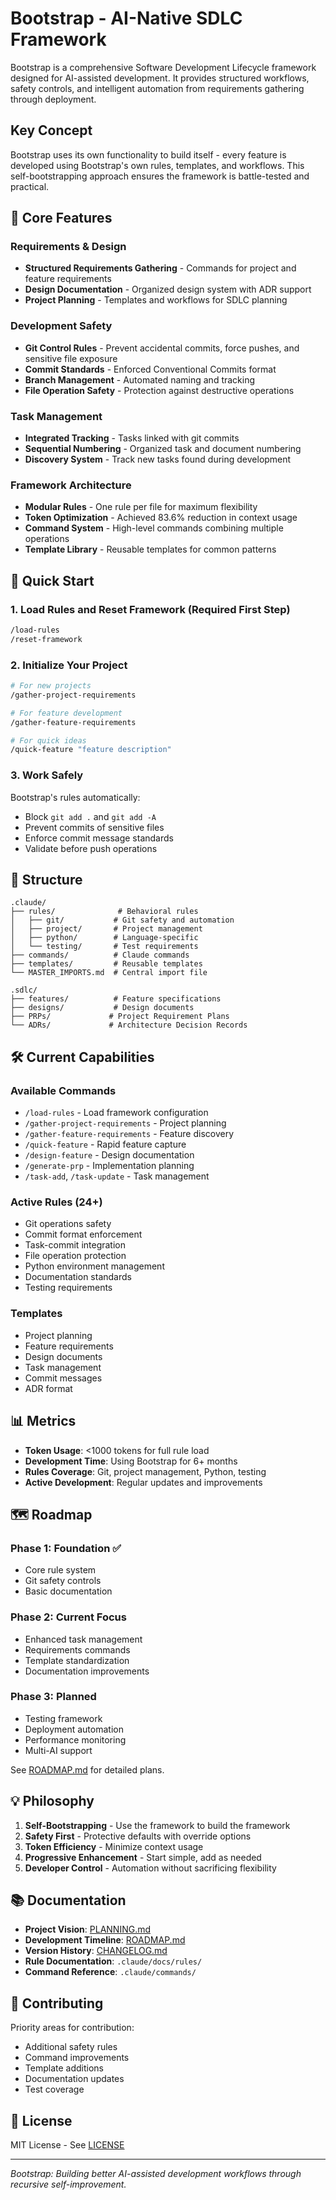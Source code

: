 # Bootstrap - AI-Native SDLC Framework

Bootstrap is a comprehensive Software Development Lifecycle framework designed for AI-assisted development. It provides structured workflows, safety controls, and intelligent automation from requirements gathering through deployment.

## Key Concept

Bootstrap uses its own functionality to build itself - every feature is developed using Bootstrap's own rules, templates, and workflows. This self-bootstrapping approach ensures the framework is battle-tested and practical.

## 🎯 Core Features

### Requirements & Design
- **Structured Requirements Gathering** - Commands for project and feature requirements
- **Design Documentation** - Organized design system with ADR support
- **Project Planning** - Templates and workflows for SDLC planning

### Development Safety
- **Git Control Rules** - Prevent accidental commits, force pushes, and sensitive file exposure
- **Commit Standards** - Enforced Conventional Commits format
- **Branch Management** - Automated naming and tracking
- **File Operation Safety** - Protection against destructive operations

### Task Management
- **Integrated Tracking** - Tasks linked with git commits
- **Sequential Numbering** - Organized task and document numbering
- **Discovery System** - Track new tasks found during development

### Framework Architecture
- **Modular Rules** - One rule per file for maximum flexibility
- **Token Optimization** - Achieved 83.6% reduction in context usage
- **Command System** - High-level commands combining multiple operations
- **Template Library** - Reusable templates for common patterns

## 🚀 Quick Start

### 1. Load Rules and Reset Framework (Required First Step)
```bash
/load-rules
/reset-framework
```

### 2. Initialize Your Project
```bash
# For new projects
/gather-project-requirements

# For feature development
/gather-feature-requirements

# For quick ideas
/quick-feature "feature description"
```

### 3. Work Safely
Bootstrap's rules automatically:
- Block `git add .` and `git add -A`
- Prevent commits of sensitive files
- Enforce commit message standards
- Validate before push operations

## 📁 Structure

```
.claude/
├── rules/              # Behavioral rules
│   ├── git/           # Git safety and automation
│   ├── project/       # Project management
│   ├── python/        # Language-specific
│   └── testing/       # Test requirements
├── commands/          # Claude commands
├── templates/         # Reusable templates
└── MASTER_IMPORTS.md  # Central import file

.sdlc/
├── features/          # Feature specifications
├── designs/           # Design documents
├── PRPs/             # Project Requirement Plans
└── ADRs/             # Architecture Decision Records
```

## 🛠️ Current Capabilities

### Available Commands
- `/load-rules` - Load framework configuration
- `/gather-project-requirements` - Project planning
- `/gather-feature-requirements` - Feature discovery
- `/quick-feature` - Rapid feature capture
- `/design-feature` - Design documentation
- `/generate-prp` - Implementation planning
- `/task-add`, `/task-update` - Task management

### Active Rules (24+)
- Git operations safety
- Commit format enforcement
- Task-commit integration
- File operation protection
- Python environment management
- Documentation standards
- Testing requirements

### Templates
- Project planning
- Feature requirements
- Design documents
- Task management
- Commit messages
- ADR format

## 📊 Metrics

- **Token Usage**: <1000 tokens for full rule load
- **Development Time**: Using Bootstrap for 6+ months
- **Rules Coverage**: Git, project management, Python, testing
- **Active Development**: Regular updates and improvements

## 🗺️ Roadmap

### Phase 1: Foundation ✅
- Core rule system
- Git safety controls
- Basic documentation

### Phase 2: Current Focus
- Enhanced task management
- Requirements commands
- Template standardization
- Documentation improvements

### Phase 3: Planned
- Testing framework
- Deployment automation
- Performance monitoring
- Multi-AI support

See [ROADMAP.md](ROADMAP.md) for detailed plans.

## 💡 Philosophy

1. **Self-Bootstrapping** - Use the framework to build the framework
2. **Safety First** - Protective defaults with override options
3. **Token Efficiency** - Minimize context usage
4. **Progressive Enhancement** - Start simple, add as needed
5. **Developer Control** - Automation without sacrificing flexibility

## 📚 Documentation

- **Project Vision**: [PLANNING.md](PLANNING.md)
- **Development Timeline**: [ROADMAP.md](ROADMAP.md)
- **Version History**: [CHANGELOG.md](CHANGELOG.md)
- **Rule Documentation**: `.claude/docs/rules/`
- **Command Reference**: `.claude/commands/`

## 🤝 Contributing

Priority areas for contribution:
- Additional safety rules
- Command improvements
- Template additions
- Documentation updates
- Test coverage

## 📄 License

MIT License - See [LICENSE](LICENSE)

---

*Bootstrap: Building better AI-assisted development workflows through recursive self-improvement.*